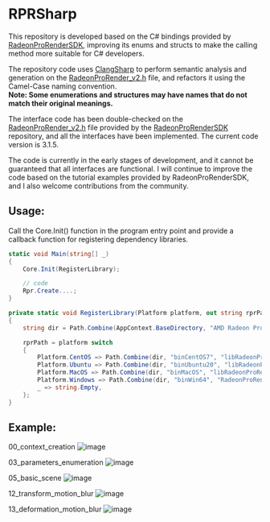 # RPRSharp

This repository is developed based on the C# bindings provided by [RadeonProRenderSDK](https://github.com/GPUOpen-LibrariesAndSDKs/RadeonProRenderSDK), improving its enums and structs to make the calling method more suitable for C# developers.

The repository code uses [ClangSharp](https://github.com/dotnet/ClangSharp) to perform semantic analysis and generation on the [RadeonProRender_v2.h](https://github.com/GPUOpen-LibrariesAndSDKs/RadeonProRenderSDK/blob/master/RadeonProRender/inc/RadeonProRender_v2.h) file, and refactors it using the Camel-Case naming convention.\
**Note: Some enumerations and structures may have names that do not match their original meanings.**

The interface code has been double-checked on the [RadeonProRender_v2.h](https://github.com/GPUOpen-LibrariesAndSDKs/RadeonProRenderSDK/blob/master/RadeonProRender/inc/RadeonProRender_v2.h) file provided by the [RadeonProRenderSDK](https://github.com/GPUOpen-LibrariesAndSDKs/RadeonProRenderSDK) repository, and all the interfaces have been implemented. The current code version is 3.1.5.

The code is currently in the early stages of development, and it cannot be guaranteed that all interfaces are functional. I will continue to improve the code based on the tutorial examples provided by RadeonProRenderSDK, and I also welcome contributions from the community.

## Usage:
Call the Core.Init() function in the program entry point and provide a callback function for registering dependency libraries.
```csharp
static void Main(string[] _)
{
    Core.Init(RegisterLibrary);

    // code
    Rpr.Create....;
}

private static void RegisterLibrary(Platform platform, out string rprPath)
{
    string dir = Path.Combine(AppContext.BaseDirectory, "AMD Radeon ProRender SDK");

    rprPath = platform switch
    {
        Platform.CentOS => Path.Combine(dir, "binCentOS7", "libRadeonProRender64.so"),
        Platform.Ubuntu => Path.Combine(dir, "binUbuntu20", "libRadeonProRender64.so"),
        Platform.MacOS => Path.Combine(dir, "binMacOS", "libRadeonProRender64.dylib"),
        Platform.Windows => Path.Combine(dir, "binWin64", "RadeonProRender64.dll"),
        _ => string.Empty,
    };
}
```
## Example:
00_context_creation
![image](https://github.com/qian-o/RPRSharp/assets/84434846/b0ba6bca-a2ba-479e-9052-5a9f8372a4cb)

03_parameters_enumeration
![image](https://github.com/qian-o/RPRSharp/assets/84434846/1de4ebff-80d2-40f5-8c4a-c22655958e5e)

05_basic_scene
![image](https://github.com/qian-o/RPRSharp/assets/84434846/4dfd3749-de1e-49e2-9f7f-1eafaf17bec1)

12_transform_motion_blur
![image](https://github.com/qian-o/RPRSharp/assets/84434846/366f9571-2fc0-42c7-aea3-de2aefeaf1a6)

13_deformation_motion_blur
![image](https://github.com/qian-o/RPRSharp/assets/84434846/19c331b6-3710-4114-bc1b-192e97220e07)
